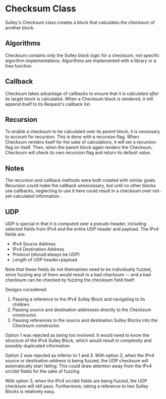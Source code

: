 Checksum Class
==============
Sulley's Checksum class creates a block that calculates the checksum of another
block.

Algorithms
----------
Checksum contains only the Sulley block logic for a checksum, not specific
algorithm implementations.
Algorithms are implemented with a library or a free function.

Callback
--------
Checksum takes advantage of callbacks to ensure that it is calculated _after_
its target block is calculated.
When a Checksum block is rendered, it will append itself to its Request's
callback list.

Recursion
---------
To enable a checksum to be calculated over its parent block, it is necessary
to account for recursion.
This is done with a recursion flag.
When Checksum renders itself for the sake of calculations, it will set a
recursion flag on itself.
Then, when the parent block again renders the Checksum, Checksum will check its
own recursion flag and return its default value.

Notes
-----
The recursion and callback methods were both created with similar goals.
Recursion could make the callback unnecessary, but until no other blocks use
callbacks, neglecting to use it here could result in a checksum over
not-yet-calculated information.

UDP
---
UDP is special in that it is computed over a pseudo-header, including selected
fields from IPv4 and the entire UDP header and payload.
The IPv4 fields are:

 * IPv4 Source Address
 * IPv4 Destination Address
 * Protocol (should always be UDP)
 * Length of UDP header+payload

Note that these fields do not themselves need to be individually fuzzed, since
fuzzing any of them would result in a bad checksum -- and a bad checksum can be
checked by fuzzing the checksum field itself.

Designs considered:

 1. Passing a reference to the IPv4 Sulley Block and navigating to its children.
 2. Passing source and destination addresses directly to the Checksum
    constructor.
 3. Passing references to the source and destination Sulley Blocks into the
    Checksum constructor.
    
Option 1 was rejected as being too involved.
It would need to know the structure of the IPv4 Sulley Block, which would
result in complexity and possibly duplicated information.

Option 2 was rejected as inferior to 1 and 3.
With option 2, when the IPv4 source or destination address is being fuzzed,
the UDP checksum will automatically start failing.
This could draw attention away from the IPv4 src/dst fields for the sake of
fuzzing.

With option 3, when the IPv4 src/dst fields are being fuzzed, the UDP checksum
will still pass.
Furthermore, taking a reference to two Sulley Blocks is relatively easy.